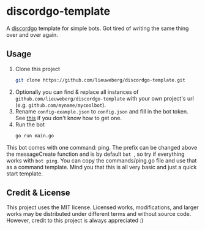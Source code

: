 # discordgo-template
A [discordgo](https://github.com/bwmarrin/discordgo) template for simple bots. Got tired of writing the same thing over and over again.

## Usage
1. Clone this project
   ```sh
   git clone https://github.com/lieuweberg/discordgo-template.git
   ```
2. Optionally you can find & replace all instances of `github.com/lieuweberg/discordgo-template` with your own project's url (e.g. `github.com/myname/mycoolbot`).
3. Rename `config-example.json` to `config.json` and fill in the bot token. See [this](https://raw.githubusercontent.com/denverquane/amongusdiscord/master/BOT_README.md) if you don't know how to get one.
4. Run the bot
   ```sh
   go run main.go
   ```

This bot comes with one command: ping. The prefix can be changed above the messageCreate function and is by default `bot `, so try if everything works with `bot ping`. You can copy the commands/ping.go file and use that as a command template. Mind you that this is all very basic and just a quick start template.

## Credit & License
This project uses the MIT license. Licensed works, modifications, and larger works may be distributed under different terms and without source code. However, credit to this project is always appreciated :)
